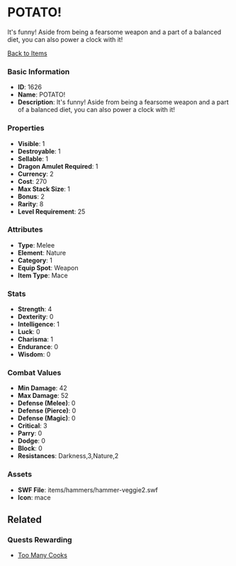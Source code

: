 # POTATO!

It's funny! Aside from being a fearsome weapon and a part of a balanced diet, you can also power a clock with it!

[Back to Items](../items.md)

### Basic Information

- **ID**: 1626
- **Name**: POTATO!
- **Description**: It&#039;s funny! Aside from being a fearsome weapon and a part of a balanced diet, you can also power a clock with it!

### Properties

- **Visible**: 1
- **Destroyable**: 1
- **Sellable**: 1
- **Dragon Amulet Required**: 1
- **Currency**: 2
- **Cost**: 270
- **Max Stack Size**: 1
- **Bonus**: 2
- **Rarity**: 8
- **Level Requirement**: 25

### Attributes

- **Type**: Melee
- **Element**: Nature
- **Category**: 1
- **Equip Spot**: Weapon
- **Item Type**: Mace

### Stats

- **Strength**: 4
- **Dexterity**: 0
- **Intelligence**: 1
- **Luck**: 0
- **Charisma**: 1
- **Endurance**: 0
- **Wisdom**: 0

### Combat Values

- **Min Damage**: 42
- **Max Damage**: 52
- **Defense (Melee)**: 0
- **Defense (Pierce)**: 0
- **Defense (Magic)**: 0
- **Critical**: 3
- **Parry**: 0
- **Dodge**: 0
- **Block**: 0
- **Resistances**: Darkness,3,Nature,2

### Assets

- **SWF File**: items/hammers/hammer-veggie2.swf
- **Icon**: mace

## Related

### Quests Rewarding

- [Too Many Cooks](../quests/242-too-many-cooks.md)

